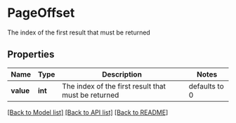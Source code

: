 # PageOffset

The index of the first result that must be returned

## Properties
Name | Type | Description | Notes
------------ | ------------- | ------------- | -------------
**value** | **int** | The index of the first result that must be returned | defaults to 0

[[Back to Model list]](../README.md#documentation-for-models) [[Back to API list]](../README.md#documentation-for-api-endpoints) [[Back to README]](../README.md)


